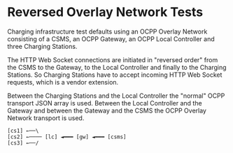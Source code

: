 # Reversed Overlay Network Tests

Charging infrastructure test defaults using an OCPP Overlay Network
consisting of a CSMS, an OCPP Gateway, an OCPP Local Controller and
three Charging Stations.

The HTTP Web Socket connections are initiated in "reversed order" from
the CSMS to the Gateway, to the Local Controller and finally to the
Charging Stations. So Charging Stations have to accept incoming HTTP
Web Socket requests, which is a vendor extension.

Between the Charging Stations and the Local Controller the "normal"
OCPP transport JSON array is used. Between the Local Controller and
the Gateway and between the Gateway and the CSMS the OCPP Overlay
Network transport is used.

```
[cs1] ←──\
[cs2] ←──── [lc] ◄━━━ [gw] ◄━━━ [csms]
[cs3] ←──/
```
